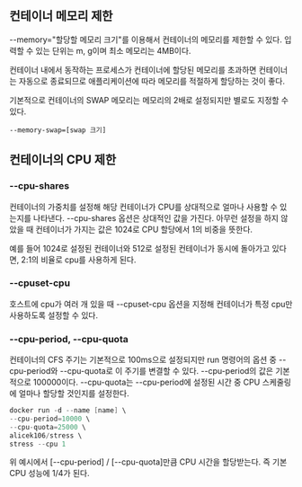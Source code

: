 ## 컨테이너 메모리 제한

--memory="할당할 메모리 크기"를 이용해서 컨테이너의 메모리를 제한할 수 있다. 입력할 수 있는 단위는 m, g이며 최소 메모리는 4MB이다. 

컨테이너 내에서 동작하는 프로세스가 컨테이너에 할당된 메모리를 초과하면 컨테이너는 자동으로 종료되므로 애플리케이션에 따라 메모리를 적절하게 할당하는 것이 좋다. 

기본적으로 컨테이너의 SWAP 메모리는 메모리의 2배로 설정되지만 별로도 지정할 수 있다.

`--memory-swap=[swap 크기]`

## 컨테이너의 CPU 제한

### --cpu-shares
컨테이너의 가중치를 설정해 해당 컨테이너가 CPU를 상대적으로 얼마나 사용할 수 있는지를 나타낸다. --cpu-shares 옵션은 상대적인 값을 가진다. 아무런 설정을 하지 않았을 때 컨테이너가 가지는 값은 1024로 CPU 할당에서 1의 비중을 뜻한다.

예를 들어 1024로 설정된 컨테이너와 512로 설정된 컨테이너가 동시에 돌아가고 있다면, 2:1의 비율로 cpu를 사용하게 된다.

### --cpuset-cpu
호스트에 cpu가 여러 개 있을 때 --cpuset-cpu 옵션을 지정해 컨테이너가 특정 cpu만 사용하도록 설정할 수 있다. 

### --cpu-period, --cpu-quota
컨테이너의 CFS 주기는 기본적으로 100ms으로 설정되지만 run 명령어의 옵션 중 --cpu-period와 --cpu-quota로 이 주기를 변결할 수 있다. 
--cpu-period의 값은 기본적으로 100000이다. --cpu-quota는 --cpu-period에 설정된 시간 중 CPU 스케줄링에 얼마나 할당할 것인지를 설정한다. 

```s
docker run -d --name [name] \
--cpu-period=10000 \
--cpu-quota=25000 \
alicek106/stress \
stress --cpu 1
```

위 예시에서 [--cpu-period] / [--cpu-quota]만큼 CPU 시간을 할당받는다. 즉 기본 CPU 성능에 1/4가 된다.
